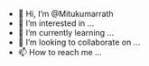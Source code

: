 - 👋 Hi, I’m @Mitukumarrath
- 👀 I’m interested in ...
- 🌱 I’m currently learning ...
- 💞️ I’m looking to collaborate on ...
- 📫 How to reach me ...

<!---
Mitukumarrath/Mitukumarrath is a ✨ special ✨ repository because its `README.md` (this file) appears on your GitHub profile.
You can click the Preview link to take a look at your changes.
--->
